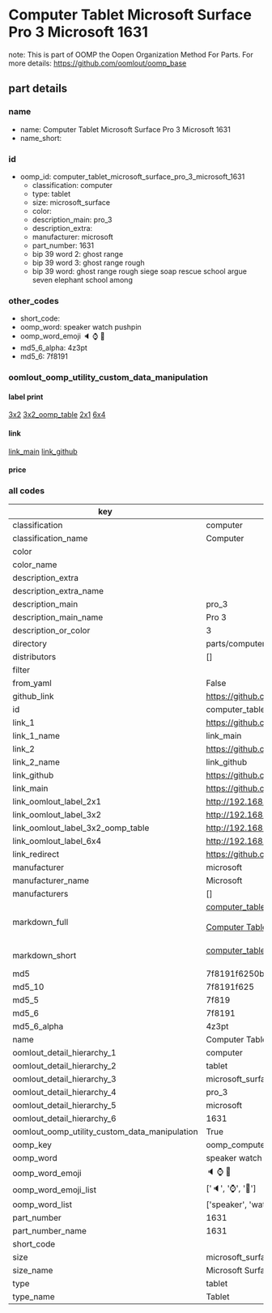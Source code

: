 # Computer Tablet Microsoft Surface Pro 3 Microsoft 1631  

note: This is part of OOMP the Oopen Organization Method For Parts. For more details: https://github.com/oomlout/oomp_base

##  part details
  







### name
* name: Computer Tablet Microsoft Surface Pro 3 Microsoft 1631
* name_short: 
### id
* oomp_id: computer_tablet_microsoft_surface_pro_3_microsoft_1631
  * classification: computer
  * type: tablet
  * size: microsoft_surface
  * color: 
  * description_main: pro_3
  * description_extra: 
  * manufacturer: microsoft
  * part_number: 1631
  * bip 39 word 2: ghost range
  * bip 39 word 3: ghost range rough
  * bip 39 word: ghost range rough siege soap rescue school argue seven elephant school among

### other_codes
* short_code: 
* oomp_word: speaker watch pushpin
* oomp_word_emoji :speaker: :watch: :pushpin:
* md5_6_alpha: 4z3pt
* md5_6: 7f8191






### oomlout_oomp_utility_custom_data_manipulation
#### label print
[3x2](http://192.168.1.245:1112/?label=oomp%204z3pt)
[3x2_oomp_table](http://192.168.1.108:1112/?label=oomp%204z3pt)
[2x1](http://192.168.1.242:1112/?label=oomp%204z3pt)
[6x4](http://192.168.1.55:1112/?label=oomp%204z3pt)    

#### link

[link_main](https://github.com/oomlout/oomlout_oomp_version_1_messy/tree/main/parts/computer_tablet_microsoft_surface_pro_3_microsoft_1631) [link_github](https://github.com/oomlout/oomlout_oomp_version_1_messy/tree/main/parts/computer_tablet_microsoft_surface_pro_3_microsoft_1631)                             

#### price







### all codes 
| key | value |  
| --- | --- |  
| classification | computer |  
| classification_name | Computer |  
| color |  |  
| color_name |  |  
| description_extra |  |  
| description_extra_name |  |  
| description_main | pro_3 |  
| description_main_name | Pro 3 |  
| description_or_color | 3 |  
| directory | parts/computer_tablet_microsoft_surface_pro_3_microsoft_1631 |  
| distributors | [] |  
| filter |  |  
| from_yaml | False |  
| github_link | https://github.com/oomlout/oomlout_oomp_part_src/tree/main/parts/computer_tablet_microsoft_surface_pro_3_microsoft_1631 |  
| id | computer_tablet_microsoft_surface_pro_3_microsoft_1631 |  
| link_1 | https://github.com/oomlout/oomlout_oomp_version_1_messy/tree/main/parts/computer_tablet_microsoft_surface_pro_3_microsoft_1631 |  
| link_1_name | link_main |  
| link_2 | https://github.com/oomlout/oomlout_oomp_version_1_messy/tree/main/parts/computer_tablet_microsoft_surface_pro_3_microsoft_1631 |  
| link_2_name | link_github |  
| link_github | https://github.com/oomlout/oomlout_oomp_version_1_messy/tree/main/parts/computer_tablet_microsoft_surface_pro_3_microsoft_1631 |  
| link_main | https://github.com/oomlout/oomlout_oomp_version_1_messy/tree/main/parts/computer_tablet_microsoft_surface_pro_3_microsoft_1631 |  
| link_oomlout_label_2x1 | http://192.168.1.242:1112/?label=oomp%204z3pt |  
| link_oomlout_label_3x2 | http://192.168.1.245:1112/?label=oomp%204z3pt |  
| link_oomlout_label_3x2_oomp_table | http://192.168.1.108:1112/?label=oomp%204z3pt |  
| link_oomlout_label_6x4 | http://192.168.1.55:1112/?label=oomp%204z3pt |  
| link_redirect | https://github.com/oomlout/oomlout_oomp_version_1_messy/tree/main/parts/computer_tablet_microsoft_surface_pro_3_microsoft_1631 |  
| manufacturer | microsoft |  
| manufacturer_name | Microsoft |  
| manufacturers | [] |  
| markdown_full | [computer_tablet_microsoft_surface_pro_3_microsoft_1631](none)<br>[](none)<br>[Computer Tablet Microsoft Surface Pro 3 Microsoft 1631](none)<br><br> |  
| markdown_short | [computer_tablet_microsoft_surface_pro_3_microsoft_1631](none)<br><br> |  
| md5 | 7f8191f6250b981adce6dc8178ac730c |  
| md5_10 | 7f8191f625 |  
| md5_5 | 7f819 |  
| md5_6 | 7f8191 |  
| md5_6_alpha | 4z3pt |  
| name | Computer Tablet Microsoft Surface Pro 3 Microsoft 1631 |  
| oomlout_detail_hierarchy_1 | computer |  
| oomlout_detail_hierarchy_2 | tablet |  
| oomlout_detail_hierarchy_3 | microsoft_surface |  
| oomlout_detail_hierarchy_4 | pro_3 |  
| oomlout_detail_hierarchy_5 | microsoft |  
| oomlout_detail_hierarchy_6 | 1631 |  
| oomlout_oomp_utility_custom_data_manipulation | True |  
| oomp_key | oomp_computer_tablet_microsoft_surface_pro_3_microsoft_1631 |  
| oomp_word | speaker watch pushpin |  
| oomp_word_emoji | :speaker: :watch: :pushpin: |  
| oomp_word_emoji_list | [':speaker:', ':watch:', ':pushpin:'] |  
| oomp_word_list | ['speaker', 'watch', 'pushpin'] |  
| part_number | 1631 |  
| part_number_name | 1631 |  
| short_code |  |  
| size | microsoft_surface |  
| size_name | Microsoft Surface |  
| type | tablet |  
| type_name | Tablet |  
